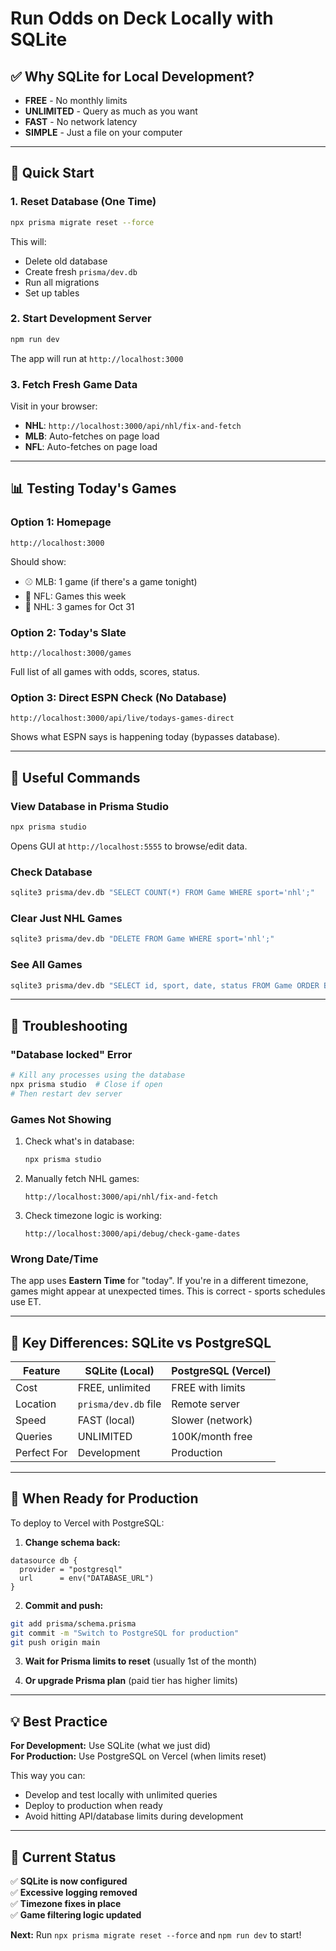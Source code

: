 # Run Odds on Deck Locally with SQLite

## ✅ Why SQLite for Local Development?

- **FREE** - No monthly limits
- **UNLIMITED** - Query as much as you want
- **FAST** - No network latency
- **SIMPLE** - Just a file on your computer

---

## 🚀 Quick Start

### 1. **Reset Database (One Time)**

```bash
npx prisma migrate reset --force
```

This will:
- Delete old database
- Create fresh `prisma/dev.db`
- Run all migrations
- Set up tables

### 2. **Start Development Server**

```bash
npm run dev
```

The app will run at `http://localhost:3000`

### 3. **Fetch Fresh Game Data**

Visit in your browser:
- **NHL**: `http://localhost:3000/api/nhl/fix-and-fetch`
- **MLB**: Auto-fetches on page load
- **NFL**: Auto-fetches on page load

---

## 📊 Testing Today's Games

### Option 1: Homepage
```
http://localhost:3000
```

Should show:
- ⚾ MLB: 1 game (if there's a game tonight)
- 🏈 NFL: Games this week
- 🏒 NHL: 3 games for Oct 31

### Option 2: Today's Slate
```
http://localhost:3000/games
```

Full list of all games with odds, scores, status.

### Option 3: Direct ESPN Check (No Database)
```
http://localhost:3000/api/live/todays-games-direct
```

Shows what ESPN says is happening today (bypasses database).

---

## 🔧 Useful Commands

### View Database in Prisma Studio
```bash
npx prisma studio
```

Opens GUI at `http://localhost:5555` to browse/edit data.

### Check Database
```bash
sqlite3 prisma/dev.db "SELECT COUNT(*) FROM Game WHERE sport='nhl';"
```

### Clear Just NHL Games
```bash
sqlite3 prisma/dev.db "DELETE FROM Game WHERE sport='nhl';"
```

### See All Games
```bash
sqlite3 prisma/dev.db "SELECT id, sport, date, status FROM Game ORDER BY date DESC LIMIT 20;"
```

---

## 🐛 Troubleshooting

### "Database locked" Error
```bash
# Kill any processes using the database
npx prisma studio  # Close if open
# Then restart dev server
```

### Games Not Showing
1. Check what's in database:
   ```bash
   npx prisma studio
   ```
2. Manually fetch NHL games:
   ```
   http://localhost:3000/api/nhl/fix-and-fetch
   ```
3. Check timezone logic is working:
   ```
   http://localhost:3000/api/debug/check-game-dates
   ```

### Wrong Date/Time
The app uses **Eastern Time** for "today". If you're in a different timezone, games might appear at unexpected times. This is correct - sports schedules use ET.

---

## 📝 Key Differences: SQLite vs PostgreSQL

| Feature | SQLite (Local) | PostgreSQL (Vercel) |
|---------|----------------|---------------------|
| Cost | FREE, unlimited | FREE with limits |
| Location | `prisma/dev.db` file | Remote server |
| Speed | FAST (local) | Slower (network) |
| Queries | UNLIMITED | 100K/month free |
| Perfect For | Development | Production |

---

## 🚀 When Ready for Production

To deploy to Vercel with PostgreSQL:

1. **Change schema back:**
```prisma
datasource db {
  provider = "postgresql"
  url      = env("DATABASE_URL")
}
```

2. **Commit and push:**
```bash
git add prisma/schema.prisma
git commit -m "Switch to PostgreSQL for production"
git push origin main
```

3. **Wait for Prisma limits to reset** (usually 1st of the month)

4. **Or upgrade Prisma plan** (paid tier has higher limits)

---

## 💡 Best Practice

**For Development:** Use SQLite (what we just did)  
**For Production:** Use PostgreSQL on Vercel (when limits reset)

This way you can:
- Develop and test locally with unlimited queries
- Deploy to production when ready
- Avoid hitting API/database limits during development

---

## 🎯 Current Status

✅ **SQLite is now configured**  
✅ **Excessive logging removed**  
✅ **Timezone fixes in place**  
✅ **Game filtering logic updated**  

**Next:** Run `npx prisma migrate reset --force` and `npm run dev` to start!



